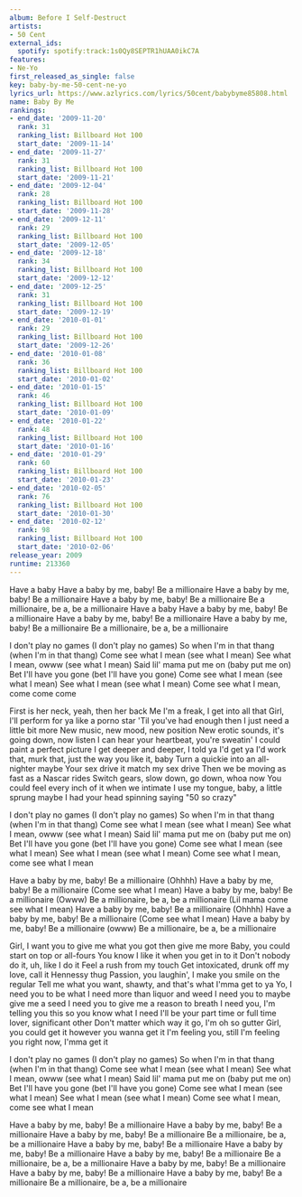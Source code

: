 ```yaml
---
album: Before I Self-Destruct
artists:
- 50 Cent
external_ids:
  spotify: spotify:track:1s0Qy8SEPTR1hUAA0ikC7A
features:
- Ne-Yo
first_released_as_single: false
key: baby-by-me-50-cent-ne-yo
lyrics_url: https://www.azlyrics.com/lyrics/50cent/babybyme85808.html
name: Baby By Me
rankings:
- end_date: '2009-11-20'
  rank: 31
  ranking_list: Billboard Hot 100
  start_date: '2009-11-14'
- end_date: '2009-11-27'
  rank: 31
  ranking_list: Billboard Hot 100
  start_date: '2009-11-21'
- end_date: '2009-12-04'
  rank: 28
  ranking_list: Billboard Hot 100
  start_date: '2009-11-28'
- end_date: '2009-12-11'
  rank: 29
  ranking_list: Billboard Hot 100
  start_date: '2009-12-05'
- end_date: '2009-12-18'
  rank: 34
  ranking_list: Billboard Hot 100
  start_date: '2009-12-12'
- end_date: '2009-12-25'
  rank: 31
  ranking_list: Billboard Hot 100
  start_date: '2009-12-19'
- end_date: '2010-01-01'
  rank: 29
  ranking_list: Billboard Hot 100
  start_date: '2009-12-26'
- end_date: '2010-01-08'
  rank: 36
  ranking_list: Billboard Hot 100
  start_date: '2010-01-02'
- end_date: '2010-01-15'
  rank: 46
  ranking_list: Billboard Hot 100
  start_date: '2010-01-09'
- end_date: '2010-01-22'
  rank: 48
  ranking_list: Billboard Hot 100
  start_date: '2010-01-16'
- end_date: '2010-01-29'
  rank: 60
  ranking_list: Billboard Hot 100
  start_date: '2010-01-23'
- end_date: '2010-02-05'
  rank: 76
  ranking_list: Billboard Hot 100
  start_date: '2010-01-30'
- end_date: '2010-02-12'
  rank: 98
  ranking_list: Billboard Hot 100
  start_date: '2010-02-06'
release_year: 2009
runtime: 213360
---
```

Have a baby 
Have a baby by me, baby! Be a millionaire 
Have a baby by me, baby! Be a millionaire 
Have a baby by me, baby! Be a millionaire 
Be a millionaire, be a, be a millionaire 
Have a baby 
Have a baby by me, baby! Be a millionaire 
Have a baby by me, baby! Be a millionaire 
Have a baby by me, baby! Be a millionaire 
Be a millionaire, be a, be a millionaire 

 
I don't play no games (I don't play no games)
So when I'm in that thang (when I'm in that thang)
Come see what I mean (see what I mean)
See what I mean, owww (see what I mean)
Said lil' mama put me on (baby put me on)
Bet I'll have you gone (bet I'll have you gone)
Come see what I mean (see what I mean)
See what I mean (see what I mean)
Come see what I mean, come come come

 
First is her neck, yeah, then her back
Me I'm a freak, I get into all that
Girl, I'll perform for ya like a porno star
'Til you've had enough then I just need a little bit more
New music, new mood, new position
New erotic sounds, it's going down, now listen
I can hear your heartbeat, you're sweatin'
I could paint a perfect picture
I get deeper and deeper, I told ya I'd get ya
I'd work that, murk that, just the way you like it, baby
Turn a quickie into an all-nighter maybe
Your sex drive it match my sex drive
Then we be moving as fast as a Nascar rides
Switch gears, slow down, go down, whoa now
You could feel every inch of it when we intimate
I use my tongue, baby, a little sprung maybe
I had your head spinning saying "50 so crazy"


I don't play no games (I don't play no games)
So when I'm in that thang (when I'm in that thang)
Come see what I mean (see what I mean)
See what I mean, owww (see what I mean)
Said lil' mama put me on (baby put me on)
Bet I'll have you gone (bet I'll have you gone)
Come see what I mean (see what I mean)
See what I mean (see what I mean)
Come see what I mean, come see what I mean


Have a baby by me, baby! Be a millionaire (Ohhhh)
Have a baby by me, baby! Be a millionaire (Come see what I mean)
Have a baby by me, baby! Be a millionaire (Owww)
Be a millionaire, be a, be a millionaire (Lil mama come see what I mean)
Have a baby by me, baby! Be a millionaire (Ohhhh)
Have a baby by me, baby! Be a millionaire (Come see what I mean)
Have a baby by me, baby! Be a millionaire (owww)
Be a millionaire, be a, be a millionaire 


Girl, I want you to give me what you got then give me more
Baby, you could start on top or all-fours
You know I like it when you get in to it
Don't nobody do it, uh, like I do it
Feel a rush from my touch
Get intoxicated, drunk off my love, call it Hennessy thug
Passion, you laughin', I make you smile on the regular
Tell me what you want, shawty, and that's what I'mma get to ya
Yo, I need you to be what I need more than liquor and weed
I need you to maybe give me a seed
I need you to give me a reason to breath
I need you, I'm telling you this so you know what I need
I'll be your part time or full time lover, significant other
Don't matter which way it go, I'm oh so gutter
Girl, you could get it however you wanna get it
I'm feeling you, still I'm feeling you right now, I'mma get it


I don't play no games (I don't play no games)
So when I'm in that thang (when I'm in that thang)
Come see what I mean (see what I mean)
See what I mean, owww (see what I mean)
Said lil' mama put me on (baby put me on)
Bet I'll have you gone (bet I'll have you gone)
Come see what I mean (see what I mean)
See what I mean (see what I mean)
Come see what I mean, come see what I mean


Have a baby by me, baby! Be a millionaire 
Have a baby by me, baby! Be a millionaire 
Have a baby by me, baby! Be a millionaire 
Be a millionaire, be a, be a millionaire 
Have a baby by me, baby! Be a millionaire 
Have a baby by me, baby! Be a millionaire 
Have a baby by me, baby! Be a millionaire 
Be a millionaire, be a, be a millionaire 
Have a baby by me, baby! Be a millionaire 
Have a baby by me, baby! Be a millionaire 
Have a baby by me, baby! Be a millionaire 
Be a millionaire, be a, be a millionaire
